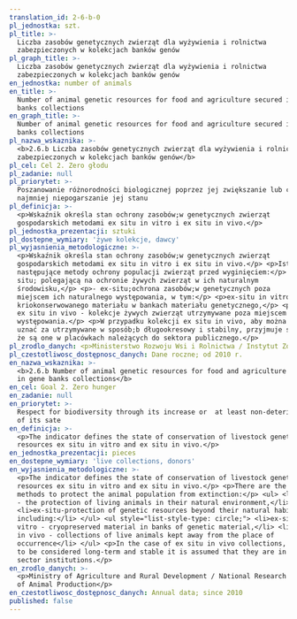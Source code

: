 ```yaml
---
translation_id: 2-6-b-0
pl_jednostka: szt.
pl_title: >-
  Liczba zasobów genetycznych zwierząt dla wyżywienia i rolnictwa
  zabezpieczonych w kolekcjach banków genów
pl_graph_title: >-
  Liczba zasobów genetycznych zwierząt dla wyżywienia i rolnictwa
  zabezpieczonych w kolekcjach banków genów
en_jednostka: number of animals
en_title: >-
  Number of animal genetic resources for food and agriculture secured in gene
  banks collections
en_graph_title: >-
  Number of animal genetic resources for food and agriculture secured in gene
  banks collections
pl_nazwa_wskaznika: >-
  <b>2.6.b Liczba zasobów genetycznych zwierząt dla wyżywienia i rolnictwa
  zabezpieczonych w kolekcjach banków genów</b>
pl_cel: Cel 2. Zero głodu
pl_zadanie: null
pl_priorytet: >-
  Poszanowanie różnorodności biologicznej poprzez jej zwiększanie lub co
  najmniej niepogarszanie jej stanu
pl_definicja: >-
  <p>Wskaźnik określa stan ochrony zasobów;w genetycznych zwierząt
  gospodarskich metodami ex situ in vitro i ex situ in vivo.</p>
pl_jednostka_prezentacji: sztuki
pl_dostepne_wymiary: 'żywe kolekcje, dawcy'
pl_wyjasnienia_metodologiczne: >-
  <p>Wskaźnik określa stan ochrony zasobów;w genetycznych zwierząt
  gospodarskich metodami ex situ in vitro i ex situ in vivo.</p> <p>Istnieją
  następujące metody ochrony populacji zwierząt przed wyginięciem:</p> <p>- in
  situ; polegającą na ochronie żywych zwierząt w ich naturalnym
  środowisku,</p> <p>- ex-situ;ochrona zasobów;w genetycznych poza
  miejscem ich naturalnego występowania, w tym:</p> <p>ex-situ in vitro -
  kriokonserwowanego materiału w bankach materiału genetycznego,</p> <p>
  ex situ in vivo - kolekcje żywych zwierząt utrzymywane poza miejscem
  występowania.</p> <p>W przypadku kolekcji ex situ in vivo, aby można je było
  uznać za utrzymywane w sposób;b długookresowy i stabilny, przyjmuje sie,
  że są one w placówkach należących do sektora publicznego.</p>
pl_zrodlo_danych: <p>Ministerstwo Rozwoju Wsi i Rolnictwa / Instytut Zootechniki</p>
pl_czestotliwosc_dostępnosc_danych: Dane roczne; od 2010 r.
en_nazwa_wskaznika: >-
  <b>2.6.b Number of animal genetic resources for food and agriculture secured
  in gene banks collections</b>
en_cel: Goal 2. Zero hunger
en_zadanie: null
en_priorytet: >-
  Respect for biodiversity through its increase or  at least non-deterioration
  of its sate
en_definicja: >-
  <p>The indicator defines the state of conservation of livestock genetic
  resources ex situ in vitro and ex situ in vivo.</p>
en_jednostka_prezentacji: pieces
en_dostepne_wymiary: 'live collections, donors'
en_wyjasnienia_metodologiczne: >-
  <p>The indicator defines the state of conservation of livestock genetic
  resources ex situ in vitro and ex situ in vivo.</p> <p>There are the following
  methods to protect the animal population from extinction:</p> <ul> <li>in situ
  - the protection of living animals in their natural environment,</li>
  <li>ex-situ-protection of genetic resources beyond their natural habitat,
  including:</li> </ul> <ul style="list-style-type: circle;"> <li>ex-situ in
  vitro - cryopreserved material in banks of genetic material,</li> <li>ex situ
  in vivo - collections of live animals kept away from the place of
  occurrence</li> </ul> <p>In the case of ex situ in vivo collections, in order
  to be considered long-term and stable it is assumed that they are in public
  sector institutions.</p>
en_zrodlo_danych: >-
  <p>Ministry of Agriculture and Rural Development / National Research Institute
  of Animal Production</p>
en_czestotliwosc_dostępnosc_danych: Annual data; since 2010
published: false
---
```

